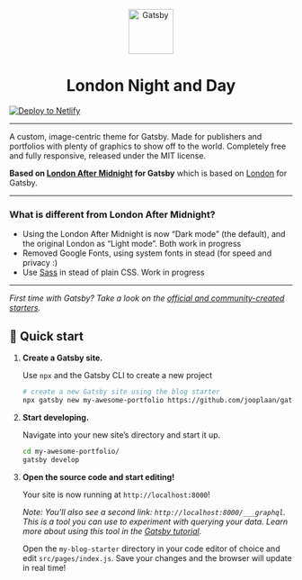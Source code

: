 <p align="center">
  <a href="https://www.gatsbyjs.org">
    <img alt="Gatsby" src="https://www.gatsbyjs.org/monogram.svg" width="80" />
  </a>
</p>

<h1 align="center">
  London Night and Day
</h1>

[![Deploy to Netlify](https://www.netlify.com/img/deploy/button.svg)](https://app.netlify.com/start/deploy?repository=https://app.netlify.com/start/deploy?repository=https://github.com/jooplaan/gatsby-london-night-and-day)

---

A custom, image-centric theme for Gatsby. Made for publishers and portfolios with plenty of graphics to show off to the world. Completely free and fully responsive, released under the MIT license.

**Based on [London After Midnight](https://github.com/vaporwavy/gatsby-london-after-midnight) for Gatsby** which is based on [London](https://github.com/ImedAdel/gatsby-london) for Gatsby.


---

### What is different from London After Midnight?
* Using the London After Midnight is now “Dark mode” (the default), and the original London as “Light mode”. Both work in progress
* Removed Google Fonts, using system fonts in stead (for speed and privacy :)
* Use [Sass](https://sass-lang.com/) in stead of plain CSS. Work in progress

---

_First time with Gatsby? Take a look on the [official and community-created starters](https://www.gatsbyjs.org/docs/gatsby-starters/)._

## 🚀 Quick start

1.  **Create a Gatsby site.**

    Use `npx` and the Gatsby CLI to create a new project

    ```sh
    # create a new Gatsby site using the blog starter
    npx gatsby new my-awesome-portfolio https://github.com/jooplaan/gatsby-london-night-and-day
    ```

1.  **Start developing.**

    Navigate into your new site’s directory and start it up.

    ```sh
    cd my-awesome-portfolio/
    gatsby develop
    ```

1.  **Open the source code and start editing!**

    Your site is now running at `http://localhost:8000`!

    _Note: You'll also see a second link: _`http://localhost:8000/___graphql`_. This is a tool you can use to experiment with querying your data. Learn more about using this tool in the [Gatsby tutorial](https://www.gatsbyjs.org/tutorial/part-five/#introducing-graphiql)._

    Open the `my-blog-starter` directory in your code editor of choice and edit `src/pages/index.js`. Save your changes and the browser will update in real time!


